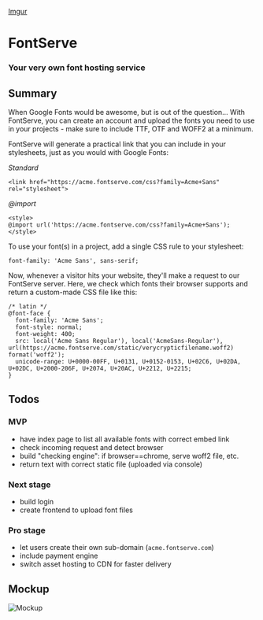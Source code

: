 [Imgur](https://i.imgur.com/T9f1pw9.png)

# FontServe
### Your very own font hosting service

## Summary

When Google Fonts would be awesome, but is out of the question...
With FontServe, you can create an account and upload the fonts you need
to use in your projects - make sure to include TTF, OTF and WOFF2 at a
minimum.

FontServe will generate a practical link that you can include in your
stylesheets, just as you would with Google Fonts:

*Standard*
```
<link href="https://acme.fontserve.com/css?family=Acme+Sans" rel="stylesheet">
```

*@import*
```
<style>
@import url('https://acme.fontserve.com/css?family=Acme+Sans');
</style>
```

To use your font(s) in a project, add a single CSS rule to your
stylesheet:

```
font-family: 'Acme Sans', sans-serif;
```

Now, whenever a visitor hits your website, they'll make a request to our
FontServe server. Here, we check which fonts their browser supports and
return a custom-made CSS file like this:

```
/* latin */
@font-face {
  font-family: 'Acme Sans';
  font-style: normal;
  font-weight: 400;
  src: local('Acme Sans Regular'), local('AcmeSans-Regular'), url(https://acme.fontserve.com/static/verycrypticfilename.woff2) format('woff2');
  unicode-range: U+0000-00FF, U+0131, U+0152-0153, U+02C6, U+02DA, U+02DC, U+2000-206F, U+2074, U+20AC, U+2212, U+2215;
}
```

## Todos

### MVP
* have index page to list all available fonts with correct embed link
* check incoming request and detect browser
* build "checking engine": if browser==chrome, serve woff2 file, etc.
* return text with correct static file (uploaded via console)

### Next stage
* build login
* create frontend to upload font files

### Pro stage
* let users create their own sub-domain (`acme.fontserve.com`)
* include payment engine
* switch asset hosting to CDN for faster delivery

## Mockup
![Mockup](https://i.imgur.com/T9f1pw9.png)
